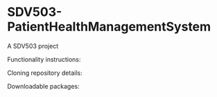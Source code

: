 # SDV503-PatientHealthManagementSystem
A SDV503 project 

Functionality instructions:

Cloning repository details:

Downloadable packages: